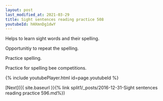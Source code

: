 ```yaml
---
layout: post
last_modified_at: 2021-03-29
title: Sight sentences reading practice 508
youtubeId: hHXmnDg1dwY
---
```

 
 
Helps to learn sight words and their spelling.

Opportunitiy to repeat the spelling. 

Practice spelling. 
 
Practice for spelling bee competitions. 
 
{% include youtubePlayer.html id=page.youtubeId %}
 
 

[Next]({{ site.baseurl }}{% link  split1/_posts/2016-12-31-Sight sentences reading practice 596.md%})
 

